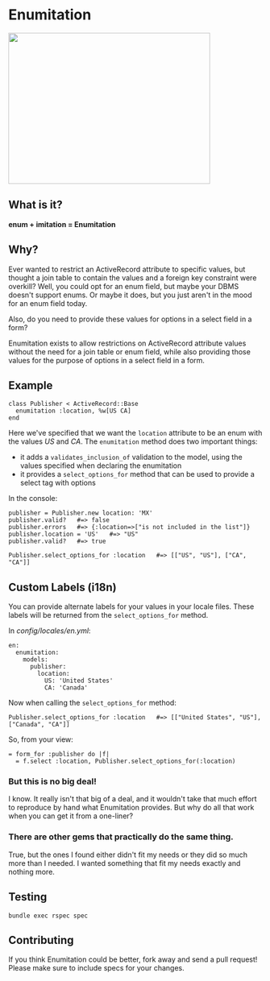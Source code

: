 # Enumitation

<img src="http://upload.wikimedia.org/wikipedia/commons/c/c7/Kanikama.jpg" width="400" height="300"/>

## What is it?

**enum + imitation = Enumitation**

## Why?

Ever wanted to restrict an ActiveRecord attribute to specific values, but thought a
join table to contain the values and a foreign key constraint were overkill?  Well, you
could opt for an enum field, but maybe your DBMS doesn't support enums.  Or maybe it does,
but you just aren't in the mood for an enum field today.

Also, do you need to provide these values for options in a select field
in a form?

Enumitation exists to allow restrictions on ActiveRecord attribute values without
the need for a join table or enum field, while also providing those values for
the purpose of options in a select field in a form.

## Example

    class Publisher < ActiveRecord::Base
      enumitation :location, %w[US CA]
    end

Here we've specified that we want the `location` attribute to be an enum
with the values *US* and *CA*.  The `enumitation` method does two
important things:

* it adds a `validates_inclusion_of` validation to the model, using the
  values specified when declaring the enumitation
* it provides a `select_options_for` method that can be used to provide
  a select tag with options

In the console:

    publisher = Publisher.new location: 'MX'
    publisher.valid?   #=> false
    publisher.errors   #=> {:location=>["is not included in the list"]}
    publisher.location = 'US'   #=> "US"
    publisher.valid?   #=> true

    Publisher.select_options_for :location   #=> [["US", "US"], ["CA", "CA"]]

## Custom Labels (i18n)

You can provide alternate labels for your values in your locale files.
These labels will be returned from the `select_options_for` method.

In *config/locales/en.yml*:

    en:
      enumitation:
        models:
          publisher:
            location:
              US: 'United States'
              CA: 'Canada'

Now when calling the `select_options_for` method:

    Publisher.select_options_for :location   #=> [["United States", "US"], ["Canada", "CA"]]

So, from your view:

    = form_for :publisher do |f|
      = f.select :location, Publisher.select_options_for(:location)

### But this is no big deal!

I know.  It really isn't that big of a deal, and it wouldn't take that
much effort to reproduce by hand what Enumitation provides.  But why do
all that work when you can get it from a one-liner?


### There are other gems that practically do the same thing.

True, but the ones I found either didn't fit my needs or they did so much more than I needed.
I wanted something that fit my needs exactly and nothing more.

## Testing

    bundle exec rspec spec

## Contributing

If you think Enumitation could be better, fork away and send a pull
request!  Please make sure to include specs for your changes.
